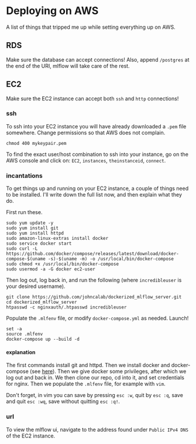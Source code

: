 # Deploying on AWS
A list of things that tripped me up while setting everything up on AWS.

## RDS
Make sure the database can accept connections!
Also, append `/postgres` at the end of the URI, mlflow will take care of the rest.

## EC2
Make sure the EC2 instance can accept both `ssh` and `http` connections!

### ssh
To ssh into your EC2 instance you will have already downloaded a `.pem` file somewhere.
Change permissions so that AWS does not complain.

```
chmod 400 mykeypair.pem
```

To find the exact user/host combination to ssh into your instance, go on the AWS console and click on: `EC2`, `instances`, `theinstanceid`, `connect`.

### incantations
To get things up and running on your EC2 instance, a couple of things need to be installed.
I'll write down the full list now, and then explain what they do.

First run these.

```
sudo yum update -y
sudo yum install git
sudo yum install httpd
sudo amazon-linux-extras install docker
sudo service docker start
sudo curl -L https://github.com/docker/compose/releases/latest/download/docker-compose-$(uname -s)-$(uname -m) -o /usr/local/bin/docker-compose
sudo chmod +x /usr/local/bin/docker-compose
sudo usermod -a -G docker ec2-user
```

Then log out, log back in, and run the following (where `incredibleuser` is your desired username).

```
git clone https://github.com/johncalab/dockerized_mlflow_server.git
cd dockerized_mlflow_server
htpasswd -c nginxauth/.htpasswd incredibleuser
```

Populate the `.mlfenv` file, or modify `docker-compose.yml` as needed.
Launch!

```
set -a
source .mlfenv
docker-compose up --build -d
```

#### explanation
The first commands install git and httpd.
Then we install docker and docker-compose (see [here](https://docs.aws.amazon.com/AmazonECS/latest/developerguide/docker-basics.html)).
Then we give docker some privileges, after which we log out and back in.
We then clone our repo, cd into it, and set credentials for nginx.
Then we populate the `.mlfenv` file, for example with `vim`.

Don't forget, in vim you can save by pressing `esc :w`, quit by `esc :q`, save and quit `esc :wq`, save without quitting `esc :q!`.

### url
To view the mlflow ui, navigate to the address found under `Public IPv4 DNS` of the EC2 instance.
